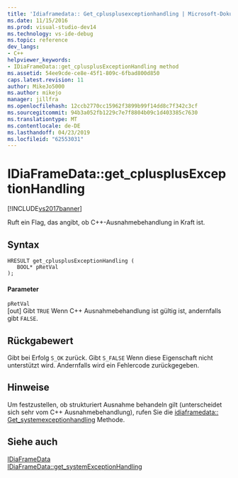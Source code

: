 ```yaml
---
title: 'Idiaframedata:: Get_cplusplusexceptionhandling | Microsoft-Dokumentation'
ms.date: 11/15/2016
ms.prod: visual-studio-dev14
ms.technology: vs-ide-debug
ms.topic: reference
dev_langs:
- C++
helpviewer_keywords:
- IDiaFrameData::get_cplusplusExceptionHandling method
ms.assetid: 54ee9cde-ce8e-45f1-809c-6fbad800d850
caps.latest.revision: 11
author: MikeJo5000
ms.author: mikejo
manager: jillfra
ms.openlocfilehash: 12ccb2770cc15962f3899b99f14dd8c7f342c3cf
ms.sourcegitcommit: 94b3a052fb1229c7e7f8804b09c1d403385c7630
ms.translationtype: MT
ms.contentlocale: de-DE
ms.lasthandoff: 04/23/2019
ms.locfileid: "62553031"
---
```

# <a name="idiaframedatagetcplusplusexceptionhandling"></a>IDiaFrameData::get_cplusplusExceptionHandling
[!INCLUDE[vs2017banner](../../includes/vs2017banner.md)]

Ruft ein Flag, das angibt, ob C++-Ausnahmebehandlung in Kraft ist.  
  
## <a name="syntax"></a>Syntax  
  
```cpp#  
HRESULT get_cplusplusExceptionHandling (   
   BOOL* pRetVal  
);  
```  
  
#### <a name="parameters"></a>Parameter  
 `pRetVal`  
 [out] Gibt `TRUE` Wenn C++ Ausnahmebehandlung ist gültig ist, andernfalls gibt `FALSE`.  
  
## <a name="return-value"></a>Rückgabewert  
 Gibt bei Erfolg `S_OK` zurück. Gibt `S_FALSE` Wenn diese Eigenschaft nicht unterstützt wird. Andernfalls wird ein Fehlercode zurückgegeben.  
  
## <a name="remarks"></a>Hinweise  
 Um festzustellen, ob strukturiert Ausnahme behandeln gilt (unterscheidet sich sehr vom C++ Ausnahmebehandlung), rufen Sie die [idiaframedata:: Get_systemexceptionhandling](../../debugger/debug-interface-access/idiaframedata-get-systemexceptionhandling.md) Methode.  
  
## <a name="see-also"></a>Siehe auch  
 [IDiaFrameData](../../debugger/debug-interface-access/idiaframedata.md)   
 [IDiaFrameData::get_systemExceptionHandling](../../debugger/debug-interface-access/idiaframedata-get-systemexceptionhandling.md)
